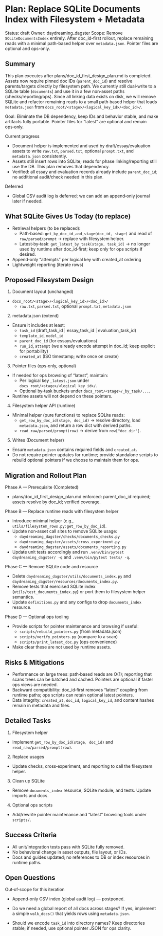 # Plan: Replace SQLite Documents Index with Filesystem + Metadata

Status: draft
Owner: daydreaming_dagster
Scope: Remove `SQLiteDocumentsIndex` entirely. After doc_id-first rollout, replace remaining reads with a minimal path-based helper over `metadata.json`. Pointer files are optional and ops-only.

## Summary

This plan executes after plans/doc_id_first_design_plan.md is completed. Assets now require pinned doc IDs (`parent_doc_id`) and resolve parents/targets directly by filesystem path. We currently still dual‑write to a SQLite table (`documents`) and use it in a few non‑asset paths (checks/reporting/ops). Since all linking data exists on disk, we will remove SQLite and refactor remaining reads to a small path‑based helper that loads `metadata.json` from `docs_root/<stage>/<logical_key_id>/<doc_id>/`.

Goal: Eliminate the DB dependency, keep IDs and behavior stable, and make artifacts fully portable. Pointer files for “latest” are optional and remain ops‑only.

Current progress
- Document helper is implemented and used by draft/essay/evaluation assets to write `raw.txt`, `parsed.txt`, optional `prompt.txt`, and `metadata.json` consistently.
- Assets still insert rows into SQLite; reads for phase linking/reporting still use the DB. This plan removes that dependency.
 - Verified: all essay and evaluation records already include `parent_doc_id`; no additional audit/check needed in this plan.

Deferred
- Global CSV audit log is deferred; we can add an append‑only journal later if needed.

## What SQLite Gives Us Today (to replace)

- Retrieval helpers (to be replaced):
  - Path‑based: `get_by_doc_id_and_stage(doc_id, stage)` and read of `raw/parsed/prompt` → replace with filesystem helper.
  - Latest‑by‑task: `get_latest_by_task(stage, task_id)` → no longer used by runtime after doc_id‑first; keep only for ops scripts if desired.
- Append‑only “attempts” per logical key with created_at ordering
- Lightweight reporting (iterate rows)

## Proposed Filesystem Design

1) Document layout (unchanged)
- `docs_root/<stage>/<logical_key_id>/<doc_id>/`
  - `raw.txt`, `parsed.txt`, optional `prompt.txt`, `metadata.json`

2) metadata.json (extend)
- Ensure it includes at least:
  - `task_id` (draft_task_id | essay_task_id | evaluation_task_id)
  - `template_id`, `model_id`
  - `parent_doc_id` (for essays/evaluations)
  - `run_id`, `attempt` (we already encode attempt in doc_id; keep explicit for portability)
  - `created_at` (ISO timestamp; write once on create)

3) Pointer files (ops‑only, optional)
- If needed for ops browsing of “latest”, maintain:
  - Per logical key `_latest.json` under `docs_root/<stage>/<logical_key_id>/`.
  - Optional by‑task buckets under `docs_root/<stage>/_by_task/...`.
- Runtime assets will not depend on these pointers.

4) Filesystem helper API (runtime)
- Minimal helper (pure functions) to replace SQLite reads:
  - `get_row_by_doc_id(stage, doc_id)` → resolve directory, load `metadata.json`, and return a row dict with derived paths.
  - `read_raw/parsed/prompt(row)` → derive from `row["doc_dir"]`.

5) Writes (Document helper)
- Ensure `metadata.json` contains required fields and `created_at`.
- Do not require pointer updates for runtime; provide standalone scripts to rebuild optional pointers if we choose to maintain them for ops.

## Migration and Rollout Plan

Phase A — Prerequisite (Completed)
- plans/doc_id_first_design_plan.md enforced: parent_doc_id required; assets resolve by doc_id; verified coverage.

Phase B — Replace runtime reads with filesystem helper
- Introduce minimal helper (e.g., `utils/filesystem_rows.py:get_row_by_doc_id`).
- Update non‑asset call sites to remove SQLite usage:
  - `daydreaming_dagster/checks/documents_checks.py`
  - `daydreaming_dagster/assets/cross_experiment.py`
  - `daydreaming_dagster/assets/documents_reporting.py`
- Update unit tests accordingly and run `.venv/bin/pytest daydreaming_dagster/ -q` and `.venv/bin/pytest tests/ -q`.

Phase C — Remove SQLite code and resource
- Delete `daydreaming_dagster/utils/documents_index.py` and `daydreaming_dagster/resources/documents_index.py`.
- Remove tests that exercised SQLite index (`utils/test_documents_index.py`) or port them to filesystem helper semantics.
- Update `definitions.py` and any configs to drop `documents_index` resource.

Phase D — Optional ops tooling
- Provide scripts for pointer maintenance and browsing if useful:
  - `scripts/rebuild_pointers.py` (from metadata.json)
  - `scripts/verify_pointers.py` (compare to a scan)
  - `scripts/print_latest_doc.py` (ops convenience)
- Make clear these are not used by runtime assets.

## Risks & Mitigations

- Performance on large trees: path‑based reads are O(1); reporting that scans trees can be batched and cached. Pointers are optional if faster ops views are needed.
- Backward compatibility: doc_id‑first removes “latest” coupling from runtime paths; ops scripts can retain optional latest pointers.
- Data integrity: `created_at`, `doc_id`, `logical_key_id`, and content hashes remain in metadata and files.

## Detailed Tasks

1) Filesystem helper
- Implement `get_row_by_doc_id(stage, doc_id)` and `read_raw/parsed/prompt(row)`.

2) Replace usages
- Update checks, cross‑experiment, and reporting to call the filesystem helper.

3) Clean up SQLite
- Remove `documents_index` resource, SQLite module, and tests. Update imports and docs.

4) Optional ops scripts
- Add/rewrite pointer maintenance and “latest” browsing tools under `scripts/`.

## Success Criteria

- All unit/integration tests pass with SQLite fully removed.
- No behavioral change in asset outputs, file layout, or IDs.
- Docs and guides updated; no references to DB or index resources in runtime paths.

## Open Questions
  
Out‑of‑scope for this iteration
- Append‑only CSV index (global audit log) — postponed.

- Do we need a global report of all docs across stages? If yes, implement a simple `walk_docs()` that yields rows using `metadata.json`.
- Should we encode `task_id` into directory names? Keep directories stable; if needed, use optional pointer JSON for ops clarity.
